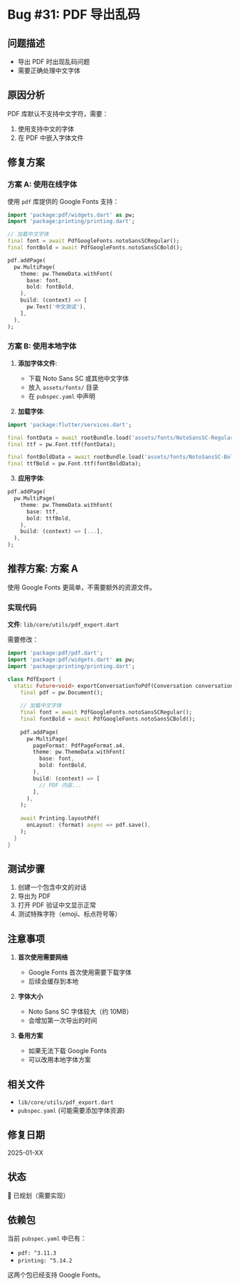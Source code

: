 # Bug #31: PDF 导出乱码

## 问题描述
- 导出 PDF 时出现乱码问题
- 需要正确处理中文字体

## 原因分析

PDF 库默认不支持中文字符，需要：
1. 使用支持中文的字体
2. 在 PDF 中嵌入字体文件

## 修复方案

### 方案 A: 使用在线字体

使用 `pdf` 库提供的 Google Fonts 支持：

```dart
import 'package:pdf/widgets.dart' as pw;
import 'package:printing/printing.dart';

// 加载中文字体
final font = await PdfGoogleFonts.notoSansSCRegular();
final fontBold = await PdfGoogleFonts.notoSansSCBold();

pdf.addPage(
  pw.MultiPage(
    theme: pw.ThemeData.withFont(
      base: font,
      bold: fontBold,
    ),
    build: (context) => [
      pw.Text('中文测试'),
    ],
  ),
);
```

### 方案 B: 使用本地字体

1. **添加字体文件**:
   - 下载 Noto Sans SC 或其他中文字体
   - 放入 `assets/fonts/` 目录
   - 在 `pubspec.yaml` 中声明

2. **加载字体**:
```dart
import 'package:flutter/services.dart';

final fontData = await rootBundle.load('assets/fonts/NotoSansSC-Regular.ttf');
final ttf = pw.Font.ttf(fontData);

final fontBoldData = await rootBundle.load('assets/fonts/NotoSansSC-Bold.ttf');
final ttfBold = pw.Font.ttf(fontBoldData);
```

3. **应用字体**:
```dart
pdf.addPage(
  pw.MultiPage(
    theme: pw.ThemeData.withFont(
      base: ttf,
      bold: ttfBold,
    ),
    build: (context) => [...],
  ),
);
```

## 推荐方案: 方案 A

使用 Google Fonts 更简单，不需要额外的资源文件。

### 实现代码

**文件**: `lib/core/utils/pdf_export.dart`

需要修改：

```dart
import 'package:pdf/pdf.dart';
import 'package:pdf/widgets.dart' as pw;
import 'package:printing/printing.dart';

class PdfExport {
  static Future<void> exportConversationToPdf(Conversation conversation) async {
    final pdf = pw.Document();
    
    // 加载中文字体
    final font = await PdfGoogleFonts.notoSansSCRegular();
    final fontBold = await PdfGoogleFonts.notoSansSCBold();
    
    pdf.addPage(
      pw.MultiPage(
        pageFormat: PdfPageFormat.a4,
        theme: pw.ThemeData.withFont(
          base: font,
          bold: fontBold,
        ),
        build: (context) => [
          // PDF 内容...
        ],
      ),
    );
    
    await Printing.layoutPdf(
      onLayout: (format) async => pdf.save(),
    );
  }
}
```

## 测试步骤

1. 创建一个包含中文的对话
2. 导出为 PDF
3. 打开 PDF 验证中文显示正常
4. 测试特殊字符（emoji、标点符号等）

## 注意事项

1. **首次使用需要网络**
   - Google Fonts 首次使用需要下载字体
   - 后续会缓存到本地

2. **字体大小**
   - Noto Sans SC 字体较大（约 10MB）
   - 会增加第一次导出的时间

3. **备用方案**
   - 如果无法下载 Google Fonts
   - 可以改用本地字体方案

## 相关文件
- `lib/core/utils/pdf_export.dart`
- `pubspec.yaml` (可能需要添加字体资源)

## 修复日期
2025-01-XX

## 状态
📝 已规划（需要实现）

## 依赖包

当前 `pubspec.yaml` 中已有：
- `pdf: ^3.11.3`
- `printing: ^5.14.2`

这两个包已经支持 Google Fonts。
